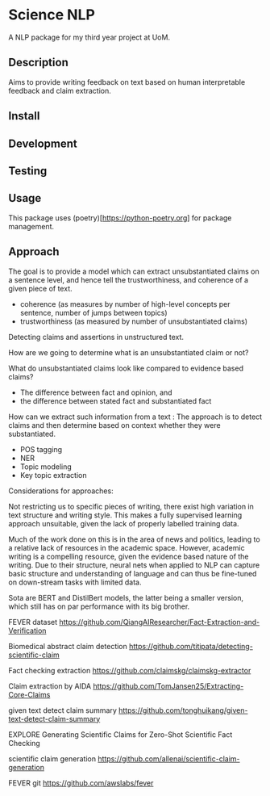 # Science NLP

A NLP package for my third year project at UoM.

## Description

Aims to provide writing feedback on text based on human interpretable feedback and claim extraction.

## Install

## Development

## Testing

## Usage

This package uses (poetry)[https://python-poetry.org] for package management.

## Approach

The goal is to provide a model which can extract unsubstantiated claims on a sentence level, and hence tell the trustworthiness, and coherence of a given piece of text.

- coherence (as measures by number of high-level concepts per sentence, number of jumps between topics)
- trustworthiness (as measured by number of unsubstantiated claims)

Detecting claims and assertions in unstructured text.

How are we going to determine what is an unsubstantiated claim or not?

What do unsubstantiated claims look like compared to evidence based claims?
- The difference between fact and opinion, and
- the difference between stated fact and substantiated fact

How can we extract such information from a text :
The approach is to detect claims and then determine based on context whether they were substantiated.

- POS tagging
- NER
- Topic modeling
- Key topic extraction

Considerations for approaches:

Not restricting us to specific pieces of writing, there exist high variation in text structure and writing style. This makes a fully supervised learning approach unsuitable, given the lack of properly labelled training data.

Much of the work done on this is in the area of news and politics, leading to a relative lack of resources in the academic space.
However, academic writing is a compelling resource, given the evidence based nature of the writing.
Due to their structure, neural nets when applied to NLP can capture basic structure and understanding of language and can thus be fine-tuned on down-stream tasks with limited data.

Sota are BERT and DistilBert models, the latter being a smaller version, which still has on par performance with its big brother.

FEVER dataset https://github.com/QiangAIResearcher/Fact-Extraction-and-Verification

Biomedical abstract claim detection https://github.com/titipata/detecting-scientific-claim

Fact checking extraction https://github.com/claimskg/claimskg-extractor

Claim extraction by AIDA https://github.com/TomJansen25/Extracting-Core-Claims

given text detect claim summary https://github.com/tonghuikang/given-text-detect-claim-summary

EXPLORE Generating Scientific Claims for Zero-Shot Scientific Fact Checking

scientific claim generation https://github.com/allenai/scientific-claim-generation

FEVER git https://github.com/awslabs/fever